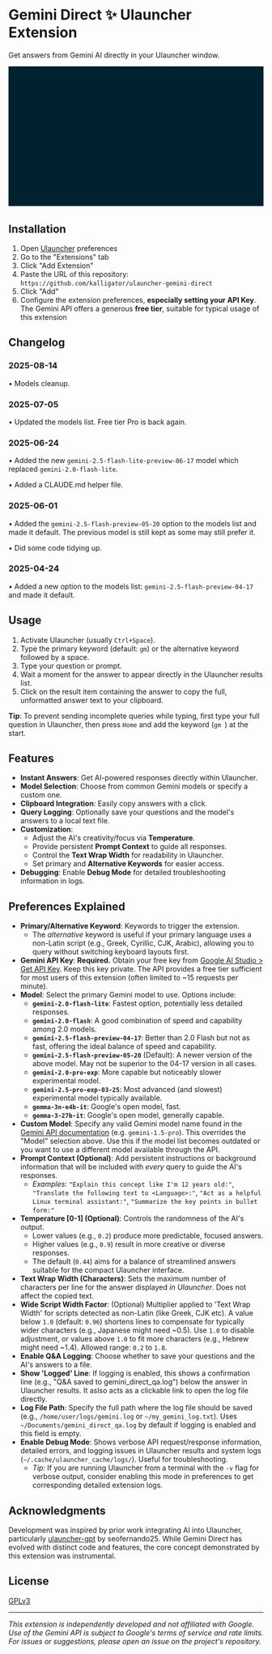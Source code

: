 # Gemini Direct ✨ Ulauncher Extension

Get answers from Gemini AI directly in your Ulauncher window.

![Gemini Direct Ulauncher Extension Demo](images/ul_ext_gemini-direct_demo.gif)

## Installation

1.  Open [Ulauncher](https://ulauncher.io/) preferences
2.  Go to the "Extensions" tab
3.  Click "Add Extension"
4.  Paste the URL of this repository: `https://github.com/kalligator/ulauncher-gemini-direct`
5.  Click "Add"
6.  Configure the extension preferences, **especially setting your API Key**. The Gemini API offers a generous **free tier**, suitable for typical usage of this extension


## Changelog

### 2025-08-14
• Models cleanup.

### 2025-07-05
• Updated the models list. Free tier Pro is back again.

### 2025-06-24
• Added the new `gemini-2.5-flash-lite-preview-06-17` model which replaced `gemini-2.0-flash-lite`. 

• Added a CLAUDE.md helper file.
### 2025-06-01
• Added the `gemini-2.5-flash-preview-05-20` option to the models list and made it default. The previous model is still kept as some may still prefer it.

• Did some code tidying up.
### 2025-04-24
• Added a new option to the models list: `gemini-2.5-flash-preview-04-17` and made it default.

## Usage

1.  Activate Ulauncher (usually `Ctrl+Space`).
2.  Type the primary keyword (default: `gm`) or the alternative keyword followed by a space.
3.  Type your question or prompt.
4.  Wait a moment for the answer to appear directly in the Ulauncher results list.
5.  Click on the result item containing the answer to copy the full, unformatted answer text to your clipboard.

**Tip**: To prevent sending incomplete queries while typing, first type your full question in Ulauncher, then press `Home` and add the keyword (`gm `) at the start.

## Features

*   **Instant Answers**: Get AI-powered responses directly within Ulauncher.
*   **Model Selection**: Choose from common Gemini models or specify a custom one.
*   **Clipboard Integration**: Easily copy answers with a click.
*   **Query Logging**: Optionally save your questions and the model's answers to a local text file.
*   **Customization**:
    *   Adjust the AI's creativity/focus via **Temperature**.
    *   Provide persistent **Prompt Context** to guide all responses.
    *   Control the **Text Wrap Width** for readability in Ulauncher.
    *   Set primary and **Alternative Keywords** for easier access.
*   **Debugging**: Enable **Debug Mode** for detailed troubleshooting information in logs.

## Preferences Explained

*   **Primary/Alternative Keyword**: Keywords to trigger the extension.
    *   The *alternative* keyword is useful if your primary language uses a non-Latin script (e.g., Greek, Cyrillic, CJK, Arabic), allowing you to query without switching keyboard layouts first.
*   **Gemini API Key**: **Required.** Obtain your free key from [Google AI Studio > Get API Key](https://aistudio.google.com/app/apikey). Keep this key private. The API provides a free tier sufficient for most users of this extension (often limited to ~15 requests per minute).
*   **Model**: Select the primary Gemini model to use. Options include:
    *   **`gemini-2.0-flash-lite`**: Fastest option, potentially less detailed responses.
    *   **`gemini-2.0-flash`**: A good combination of speed and capability among 2.0 models.
    *   **`gemini-2.5-flash-preview-04-17`**: Better than 2.0 Flash but not as fast, offering the ideal balance of speed and capability.
    *   **`gemini-2.5-flash-preview-05-20`** (Default): A newer version of the above model. May not be superior to the 04-17 version in all cases.
    *   **`gemini-2.0-pro-exp`**: More capable but noticeably slower experimental model.
    *   **`gemini-2.5-pro-exp-03-25`**: Most advanced (and slowest) experimental model typically available.
    *   **`gemma-3n-e4b-it`**: Google's open model, fast.
    *   **`gemma-3-27b-it`**: Google's open model, generally capable.
*   **Custom Model**: Specify any valid Gemini model name found in the [Gemini API documentation](https://ai.google.dev/gemini-api/docs/pricing) (e.g. `gemini-1.5-pro`).  This overrides the "Model" selection above. Use this if the model list becomes outdated or you want to use a different model available through the API.
*   **Prompt Context (Optional)**: Add persistent instructions or background information that will be included with *every* query to guide the AI's responses.
    *   *Examples:* `"Explain this concept like I'm 12 years old:"`, `"Translate the following text to <Language>:"`, `"Act as a helpful Linux terminal assistant:"`, `"Summarize the key points in bullet form:"`
*   **Temperature [0-1] (Optional)**: Controls the randomness of the AI's output.
    *   Lower values (e.g., `0.2`) produce more predictable, focused answers.
    *   Higher values (e.g., `0.9`) result in more creative or diverse responses.
    *   The default (`0.44`) aims for a balance of streamlined answers suitable for the compact Ulauncher interface.
*   **Text Wrap Width (Characters)**: Sets the maximum number of characters per line for the answer displayed *in Ulauncher*. Does not affect the copied text.
*   **Wide Script Width Factor**: (Optional) Multiplier applied to 'Text Wrap Width' for scripts detected as non-Latin (like Greek, CJK etc). A value below `1.0` (default: `0.96`) shortens lines to compensate for typically wider characters (e.g., Japanese might need ~0.5). Use `1.0` to disable adjustment, or values above `1.0` to fit more characters (e.g., Hebrew might need ~1.4). Allowed range: `0.2` to `1.8`.
*   **Enable Q&A Logging**: Choose whether to save your questions and the AI's answers to a file.
*   **Show 'Logged' Line**: If logging is enabled, this shows a confirmation line (e.g., "Q&A saved to gemini_direct_qa.log") below the answer in Ulauncher results. It aslso acts as a clickable link to open the log file directly.
*   **Log File Path**: Specify the full path where the log file should be saved (e.g., `/home/user/logs/gemini.log` or `~/my_gemini_log.txt`). Uses `~/Documents/gemini_direct_qa.log` by default if logging is enabled and this field is empty.
*   **Enable Debug Mode**: Shows verbose API request/response information, detailed errors, and logging issues in Ulauncher results and system logs (`~/.cache/ulauncher_cache/logs/`). Useful for troubleshooting.
    *   *Tip:* If you are running Ulauncher from a terminal with the `-v` flag for verbose output, consider enabling this mode in preferences to get corresponding detailed extension logs.


## Acknowledgments

Development was inspired by prior work integrating AI into Ulauncher, particularly [ulauncher-gpt](https://github.com/seofernando25/ulauncher-gpt) by seofernando25. While Gemini Direct has evolved with distinct code and features, the core concept demonstrated by this extension was instrumental.

## License

[GPLv3](https://www.gnu.org/licenses/gpl-3.0.en.html)

---
*This extension is independently developed and not affiliated with Google.*
*Use of the Gemini API is subject to Google's terms of service and rate limits.*
*For issues or suggestions, please open an issue on the project's repository.*
